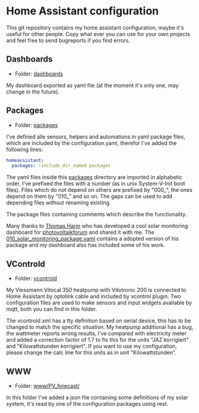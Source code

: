 # Home Assistant configuration

This git repository contains my home assistant configuration, maybe it's useful for other people.
Copy what ever you can use for your own projects and feel free to send bugreports if you find
errors.

## Dashboards

* Folder: [dashboards](./dashboards)

My dashboard exported as yaml file (at the moment it's only one, may change in the future).

## Packages

* Folder: [packages](./packages)

I've defined alle sensors, helpers and automations in yaml package files, which are included by
the configuration.yaml, therefor I've added the following lines:

```yaml
homeassistant:
  packages: !include_dir_named packages
```

The yaml files inside this [packages](./packages) directory are imported in alphabetic order,
I've prefixed the files with a number (as in unix System-V-Init boot files). Files which do not
depend on others are prefixed by "000_", the ones depend on them by "010_" and so on. The gaps
can be used to add depending files without renaming existing.

The package files containing comments which describe the functionality.

Many thanks to [Thomas Harm](https://github.com/TomHarm) who has developed a cool solar monitoring
dashboard for [photovoltaikforum](https://www.photovoltaikforum.com) and shared it with me. The
[010_solar_monitoring_package.yaml](./packages/010_solar_monitoring_package.yaml) contains a
adopted version of his package and my dashboard also has included some of his work.

## VControld

* Folder: [vcontrold](./vcontrold)

My Viessmann Vitocal 350 heatpump with Vitotronic 200 is connected to Home Assistant by optolink
cable and included by vcontrol plugin. Two configuration files are used to make sensors and input
widgets available by mqtt, both you can find in this folder.

The vcontrold.xml has a tty definition based on serial device, this has to be changed to match
the specific situation. My heatpump additional has a bug, the wattmeter reports wrong results,
I've compared with electricity meter and added a correction factor of 1.7 to fix this for the
units "JAZ korrigiert" and "Kilowattstunden korrigiert". If you want to use my configuration,
please change the calc line for this units as in unit "Kilowattstunden".

## WWW

* Folder: [www/PV_forecast/](./www/PV_forecast/)

In this folder I've added a json file containing some definitions of my solar system, it's read
by one of the configuration packages using rest.

